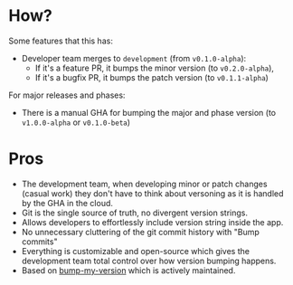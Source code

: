 # How?
Some features that this has:
- Developer team merges to `development` (from `v0.1.0-alpha`):
  - If it's a feature PR, it bumps the minor version (to `v0.2.0-alpha`),
  - If it's a bugfix PR, it bumps the patch version (to `v0.1.1-alpha`)
 
For major releases and phases:
  - There is a manual GHA for bumping the major and phase version (to `v1.0.0-alpha` or `v0.1.0-beta`)

# Pros
- The development team, when developing minor or patch changes (casual work) they don't have to think about versoning as it is handled by the GHA in the cloud.
- Git is the single source of truth, no divergent version strings.
- Allows developers to effortlessly include version string inside the app.
- No unnecessary cluttering of the git commit history with "Bump commits"
- Everything is customizable and open-source which gives the development team total control over how version bumping happens.
- Based on [bump-my-version](https://github.com/callowayproject/bump-my-version/) which is actively maintained.

